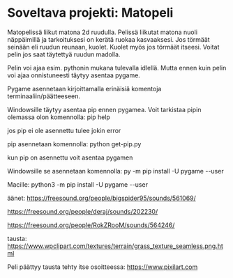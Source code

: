 # Soveltava projekti: Matopeli

Matopelissä liikut matona 2d ruudulla. Pelissä liikutat matona nuoli näppäimillä ja tarkoituksesi on kerätä ruokaa kasvaaksesi.
Jos törmäät seinään eli ruudun reunaan, kuolet. Kuolet myös jos törmäät itseesi. 
Voitat pelin jos saat täytettyä ruudun madolla.

Pelin voi ajaa esim. pythonin mukana tulevalla idlellä. Mutta ennen kuin pelin voi ajaa onnistuneesti täytyy asentaa pygame.

Pygame asennetaan kirjoittamalla erinäisiä komentoja terminaaliin/päätteeseen.

Windowsille täytyy asentaa pip ennen pygamea. Voit tarkistaa pipin olemassa olon komennolla: pip help 

jos pip ei ole asennettu tulee jokin error

pip asennetaan komennolla: python get-pip.py

kun pip on asennettu voit asentaa pygamen

Windowsille se asennetaan komennolla: py -m pip install -U pygame --user

Macille: python3 -m pip install -U pygame --user 


äänet: 
https://freesound.org/people/bigspider95/sounds/561069/ 

https://freesound.org/people/deraj/sounds/202230/

https://freesound.org/people/RokZRooM/sounds/564246/

tausta:
https://www.wpclipart.com/textures/terrain/grass_texture_seamless.png.html

Peli päättyy tausta tehty itse osoitteessa:
https://www.pixilart.com
